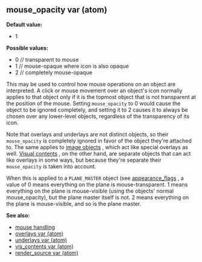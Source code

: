 ## mouse_opacity var (atom)

<!-- -->
**Default value:**
+   1
<!-- -->
**Possible values:**
+   0 // transparent to mouse
+   1 // mouse-opaque where icon is also opaque
+   2 // completely mouse-opaque


This may be used to control how mouse operations on an object
are interpreted. A click or mouse movement over an object\'s icon
normally applies to that object only if it is the topmost object that is
not transparent at the position of the mouse. Setting `mouse_opacity` to
0 would cause the object to be ignored completely, and setting it to 2
causes it to always be chosen over any lower-level objects, regardless
of the transparency of its icon. 

Note that overlays and
underlays are not distinct objects, so their `mouse_opacity` is
completely ignored in favor of the object they\'re attached to. The same
applies to [image objects](/ref/image.md) , which act like special overlays as
well. [Visual contents](/ref/atom/var/vis_contents.md) , on the other hand, are
separate objects that can act like overlays in some ways, but because
they\'re separate their `mouse_opacity` *is* taken into account.


When this is applied to a `PLANE_MASTER` object (see
[appearance_flags](/ref/atom/var/appearance_flags.md) , a value of 0 means
everything on the plane is mouse-transparent. 1 means everything on the
plane is mouse-visible (using the objects\' normal mouse_opacity), but
the plane master itself is not. 2 means everything on the plane is
mouse-visible, and so is the plane master.

**See also:**
+   [mouse handling](/ref/DM/mouse.md) 
+   [overlays var (atom)](/ref/atom/var/overlays.md) 
+   [underlays var (atom)](/ref/atom/var/underlays.md) 
+   [vis_contents var (atom)](/ref/atom/var/vis_contents.md) 
+   [render_source var (atom)](/ref/atom/var/render_source.md) 